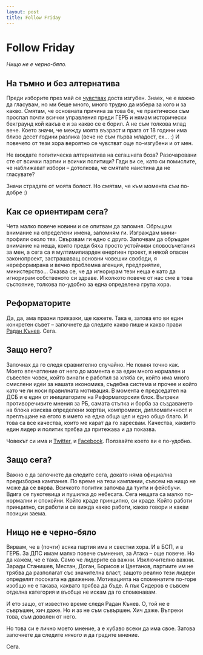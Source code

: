 ```yaml
---
layout: post
title: Follow Friday
---
```


# Follow Friday

<em>Нищо не е черно-бяло.</em>

## На тъмно и без алтернатива

Преди изборите през май се [чувствах](/notes/2013/04/30/elections.html) доста изгубен. Знаех, че е важно да гласувам, но ми беше много, много трудно да избера за кого и за какво. Смятам, че основната причина за това бе, че практически съм проспал почти всички управления преди ГЕРБ и нямам исторически бекграунд кой какъв е и за какво се е борил. А не съм толкова млад вече. Което значи, че между моята възраст и прага от 18 години има близо десет години разлика (вече не съм първа младост, ех... :) И повечето от тези хора вероятно се чувстват още по-изгубени и от мен.

Не виждате политическа алтернатива на сегашната боза? Разочаровани сте от всички партии и всички политици? Гади ви се, като си помислите, че наближават избори – дотолкова, че смятате наистина да не гласувате?

Значи страдате от моята болест. Но смятам, че към момента съм по-добре :)

## Как се ориентирам сега?

Чета малко повече новини и се опитвам да запомня. Обръщам внимание на определени имена, запомням ги. Изграждам мини-профили около тях. Свързвам ги едно с друго. Започвам да обръщам внимание на неща, които преди бяха просто устойчиви словосъчетания за мен, а сега са я мултимилиарден енергиен проект, я някой опасен законопроект, застрашаващ основни човешки свободи, я нереформирана и вечно проблемна агенция, предприятие, министерство... Оказва се, че да игнорирам тези неща е като да игнорирам собственото си здраве. И колкото повече от нас сме в това състояние, толкова по-удобно за една определена група хора.

## Реформаторите

Да, да, ама празни приказки, ще кажете. Така е, затова ето ви един конкретен съвет – започнете да следите какво пише и какво прави [Радан Кънев](http://radankanev.blogspot.com/). Сега.

## Защо него?

Започнах да го следя сравнително случайно. Не помня точно как. Моето впечатление от него до момента е за един много нормален и съвестен човек, който винаги е работил за хляба си, който има много смислени идеи за нашата икономика, съдебна система и прочее и който като че ли носи правилната мотивация. В момента е председател на ДСБ и е един от инициаторите на Реформаторския блок. Въпреки противоречивите мнения за РБ, самата стъпка и борба за създаването на блока изисква определени жертви, компромиси, дипломатичност и преглъщане на егото в името на една обща цел и едно общо благо. И това са все качества, които ме карат да го харесвам. Качества, каквито един лидер и политик трябва да притежава и да показва.

Човекът си има и [Twitter](https://twitter.com/rmkanev), и [Facebook](https://www.facebook.com/radan.kanev). Ползвайте което ви е по-удобно.

## Защо сега?

Важно е да започнете да следите сега, докато няма официална предизборна кампания. По време на тези кампании, съвсем на нищо не може да се вярва. Всичкото политик започва да туити и фейсбучи. Вдига се пукотевица и пушилка до небесата. Сега нещата са малко по-нормални и спокойни. Който краде принципно, си краде. Който работи принципно, си работи и се вижда какво работи, какво говори и какви позиции заема.

## Нищо не е черно-бяло

Вярвам, че в (почти) всяка партия има и свестни хора. И в БСП, и в ГЕРБ. За ДПС имам малко повече съмнения, за Атака – още повече. Но да кажем, че е така. Само че лидерите са важни. Изключително важни. Заради Станишев, Местан, Доган, Борисов и Цветанов, партиите им не трябва да разполагат със значителна власт, защото реално тези лидери определят посоката на движение. Мотивацията на споменатите по-горе изобщо не е такава, каквато трябва да бъде. А пък Сидеров е съвсем отделна категория и въобще не искам да го споменавам.

И ето защо, от известно време следя Радан Кънев. О, той не е съвръшен, хич даже. Но и аз не съм съвършен. Хич даже. Въпреки това, съм доволен от него.

Но това си е лично моето мнение, а е хубаво всеки да има свое. Затова започнете да следите <em>някого</em> и да градите мнение.

Сега.
